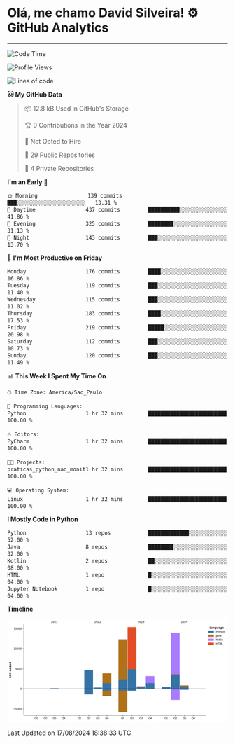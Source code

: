 
# Olá, me chamo David Silveira! ⚙️ GitHub Analytics

---
<!--START_SECTION:waka-->
![Code Time](http://img.shields.io/badge/Code%20Time-185%20hrs%2037%20mins-blue)

![Profile Views](http://img.shields.io/badge/Profile%20Views-16-blue)

![Lines of code](https://img.shields.io/badge/From%20Hello%20World%20I%27ve%20Written-55.4%20thousand%20lines%20of%20code-blue)

**🐱 My GitHub Data** 

> 📦 12.8 kB Used in GitHub's Storage 
 > 
> 🏆 0 Contributions in the Year 2024
 > 
> 🚫 Not Opted to Hire
 > 
> 📜 29 Public Repositories 
 > 
> 🔑 4 Private Repositories 
 > 
**I'm an Early 🐤** 

```text
🌞 Morning                139 commits         ███░░░░░░░░░░░░░░░░░░░░░░   13.31 % 
🌆 Daytime                437 commits         ██████████░░░░░░░░░░░░░░░   41.86 % 
🌃 Evening                325 commits         ████████░░░░░░░░░░░░░░░░░   31.13 % 
🌙 Night                  143 commits         ███░░░░░░░░░░░░░░░░░░░░░░   13.70 % 
```
📅 **I'm Most Productive on Friday** 

```text
Monday                   176 commits         ████░░░░░░░░░░░░░░░░░░░░░   16.86 % 
Tuesday                  119 commits         ███░░░░░░░░░░░░░░░░░░░░░░   11.40 % 
Wednesday                115 commits         ███░░░░░░░░░░░░░░░░░░░░░░   11.02 % 
Thursday                 183 commits         ████░░░░░░░░░░░░░░░░░░░░░   17.53 % 
Friday                   219 commits         █████░░░░░░░░░░░░░░░░░░░░   20.98 % 
Saturday                 112 commits         ███░░░░░░░░░░░░░░░░░░░░░░   10.73 % 
Sunday                   120 commits         ███░░░░░░░░░░░░░░░░░░░░░░   11.49 % 
```


📊 **This Week I Spent My Time On** 

```text
🕑︎ Time Zone: America/Sao_Paulo

💬 Programming Languages: 
Python                   1 hr 32 mins        █████████████████████████   100.00 % 

🔥 Editors: 
PyCharm                  1 hr 32 mins        █████████████████████████   100.00 % 

🐱‍💻 Projects: 
praticas_python_nao_monit1 hr 32 mins        █████████████████████████   100.00 % 

💻 Operating System: 
Linux                    1 hr 32 mins        █████████████████████████   100.00 % 
```

**I Mostly Code in Python** 

```text
Python                   13 repos            █████████████░░░░░░░░░░░░   52.00 % 
Java                     8 repos             ████████░░░░░░░░░░░░░░░░░   32.00 % 
Kotlin                   2 repos             ██░░░░░░░░░░░░░░░░░░░░░░░   08.00 % 
HTML                     1 repo              █░░░░░░░░░░░░░░░░░░░░░░░░   04.00 % 
Jupyter Notebook         1 repo              █░░░░░░░░░░░░░░░░░░░░░░░░   04.00 % 
```



**Timeline**

![Lines of Code chart](https://raw.githubusercontent.com/DavidSilveira80/DavidSilveira80/master/assets/bar_graph.png)


 Last Updated on 17/08/2024 18:38:33 UTC
<!--END_SECTION:waka-->



